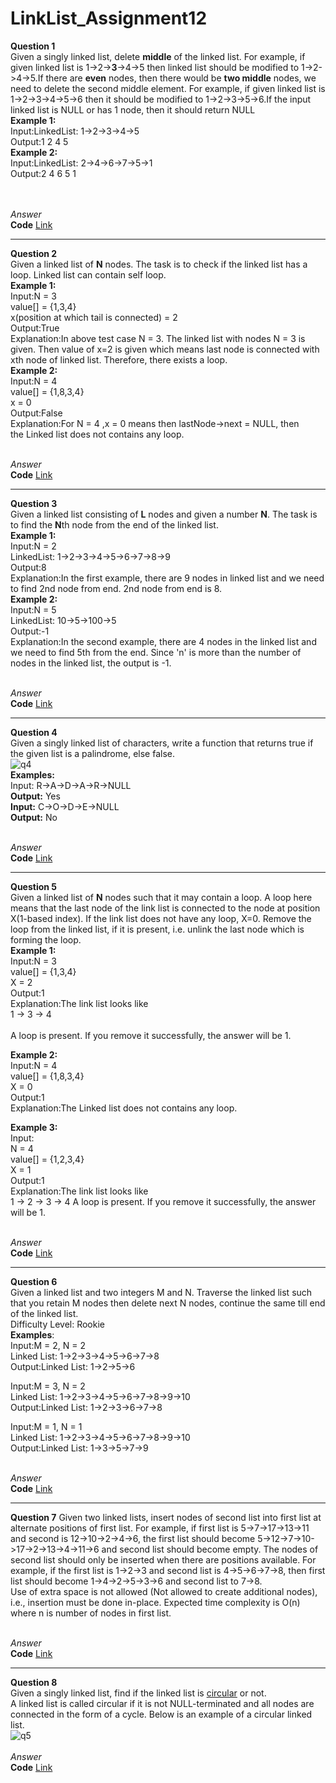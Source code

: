 # LinkList_Assignment12
**Question 1**<br>
Given a singly linked list, delete **middle** of the linked list. For example, if given linked list is 1->2->**3**->4->5 then linked list should be modified to 1->2->4->5.If there are **even** nodes, then there would be **two middle** nodes, we need to delete the second middle element. For example, if given linked list is 1->2->3->4->5->6 then it should be modified to 1->2->3->5->6.If the input linked list is NULL or has 1 node, then it should return NULL<br>
**Example 1:**<br>
Input:LinkedList: 1->2->3->4->5<br>
Output:1 2 4 5<br>
**Example 2:**<br>
Input:LinkedList: 2->4->6->7->5->1<br>
Output:2 4 6 5 1<br><br><br>

*Answer*<br>
**Code** [Link]()<br>
***********************************************************************************************
**Question 2**<br>
Given a linked list of **N** nodes. The task is to check if the linked list has a loop. Linked list can contain self loop.<br>
**Example 1:**<br>
Input:N = 3<br>
value[] = {1,3,4}<br>
x(position at which tail is connected) = 2<br>
Output:True<br>
Explanation:In above test case N = 3.
The linked list with nodes N = 3 is
given. Then value of x=2 is given which
means last node is connected with xth
node of linked list. Therefore, there
exists a loop.<br>
**Example 2:**<br>
Input:N = 4<br>
value[] = {1,8,3,4}<br>
x = 0<br>
Output:False<br>
Explanation:For N = 4 ,x = 0 means
then lastNode->next = NULL, then
the Linked list does not contains
any loop.<br><br>

*Answer*<br>
**Code** [Link]()<br>
***********************************************************************************************
**Question 3**<br>
Given a linked list consisting of **L** nodes and given a number **N**. The task is to find the **N**th node from the end of the linked list.<br>
**Example 1:**<br>
Input:N = 2<br>
LinkedList: 1->2->3->4->5->6->7->8->9<br>
Output:8<br>
Explanation:In the first example, there
are 9 nodes in linked list and we need
to find 2nd node from end. 2nd node
from end is 8.<br>
**Example 2:**<br>
Input:N = 5<br>
LinkedList: 10->5->100->5<br>
Output:-1<br>
Explanation:In the second example, there
are 4 nodes in the linked list and we
need to find 5th from the end. Since 'n'
is more than the number of nodes in the
linked list, the output is -1.<br><br>

*Answer*<br>
**Code** [Link]()<br>
***********************************************************************************************
**Question 4**<br>
Given a singly linked list of characters, write a function that returns true if the given list is a palindrome, else false.<br>
![q4]()<br>
**Examples:**<br>
Input: R->A->D->A->R->NULL<br>
**Output:** Yes<br>
**Input:** C->O->D->E->NULL<br>
**Output:** No<br><br>

*Answer*<br>
**Code** [Link]()<br>
***********************************************************************************************
**Question 5**<br>
Given a linked list of **N** nodes such that it may contain a loop.
A loop here means that the last node of the link list is connected to the node at position X(1-based index). If the link list does not have any loop, X=0.
Remove the loop from the linked list, if it is present, i.e. unlink the last node which is forming the loop.<br>
**Example 1:**<br>
Input:N = 3<br>
value[] = {1,3,4}<br>
X = 2<br>
Output:1<br>
Explanation:The link list looks like<br>
1 -> 3 -> 4<br>     
A loop is present. If you remove it
successfully, the answer will be 1.<br>

**Example 2:**<br>
Input:N = 4<br>
value[] = {1,8,3,4}<br>
X = 0<br>
Output:1<br>
Explanation:The Linked list does not
contains any loop.<br>

**Example 3:**<br>
Input:<br>
N = 4<br>
value[] = {1,2,3,4}<br>
X = 1<br>
Output:1<br>
Explanation:The link list looks like<br>
1 -> 2 -> 3 -> 4
A loop is present.
If you remove it successfully,
the answer will be 1.<br><br>

*Answer*<br>
**Code** [Link]()<br>
***********************************************************************************************
**Question 6**<br>
Given a linked list and two integers M and N. Traverse the linked list such that you retain M nodes then delete next N nodes, continue the same till end of the linked list.<br>
Difficulty Level: Rookie<br>
**Examples**:<br>
Input:M = 2, N = 2<br>
Linked List: 1->2->3->4->5->6->7->8<br>
Output:Linked List: 1->2->5->6<br>

Input:M = 3, N = 2<br>
Linked List: 1->2->3->4->5->6->7->8->9->10<br>
Output:Linked List: 1->2->3->6->7->8<br>

Input:M = 1, N = 1<br>
Linked List: 1->2->3->4->5->6->7->8->9->10<br>
Output:Linked List: 1->3->5->7->9<br><br>

*Answer*<br>
**Code** [Link]()<br>
***********************************************************************************************
**Question 7**
Given two linked lists, insert nodes of second list into first list at alternate positions of first list.
For example, if first list is 5->7->17->13->11 and second is 12->10->2->4->6, the first list should become 5->12->7->10->17->2->13->4->11->6 and second list should become empty. The nodes of second list should only be inserted when there are positions available. For example, if the first list is 1->2->3 and second list is 4->5->6->7->8, then first list should become 1->4->2->5->3->6 and second list to 7->8.<br>
Use of extra space is not allowed (Not allowed to create additional nodes), i.e., insertion must be done in-place. Expected time complexity is O(n) where n is number of nodes in first list.<br><br>

*Answer*<br>
**Code** [Link]()<br>
***********************************************************************************************
**Question 8**<br>
Given a singly linked list, find if the linked list is [circular](https://www.geeksforgeeks.org/circular-linked-list/amp/) or not.<br>
A linked list is called circular if it is not NULL-terminated and all nodes are connected in the form of a cycle. Below is an example of a circular linked list.<br>
![q5]()<br><br>
*Answer*<br>
**Code** [Link]()<br>
